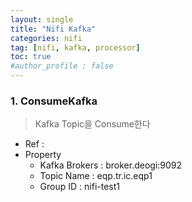 ```yaml
---
layout: single
title: "Nifi Kafka"
categories: nifi
tag: [nifi, kafka, processor]
toc: true
#author_profile : false
---
```




### 1. ConsumeKafka
> Kafka Topic을 Consume한다

* Ref : 
* Property
  - Kafka Brokers : broker.deogi:9092
  - Topic Name : eqp.tr.ic.eqp1
  - Group ID : nifi-test1 